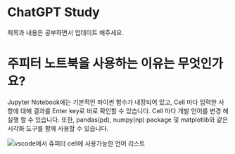 # ChatGPT Study

제목과 내용은 공부하면서 업데이트 해주세요.


# 주피터 노트북을 사용하는 이유는 무엇인가요?

Jupyter Notebook에는 기본적인 파이썬 함수가 내장되어 있고, 
Cell 마다 입력한 사항에 대해 결과를 Enter key로 바로 확인할 수 있습니다. 
Cell 마다 개발 언어를 변경 해 실행 할 수 있습니다.
또한, pandas(pd), numpy(np) package 및 matplotlib와 같은 시각화 도구를 함께 사용할 수 있습니다. 

![vscode에서 쥬피터 cell에 사용가능한 언어 리스트](./images/주피터Cell언어.png)

